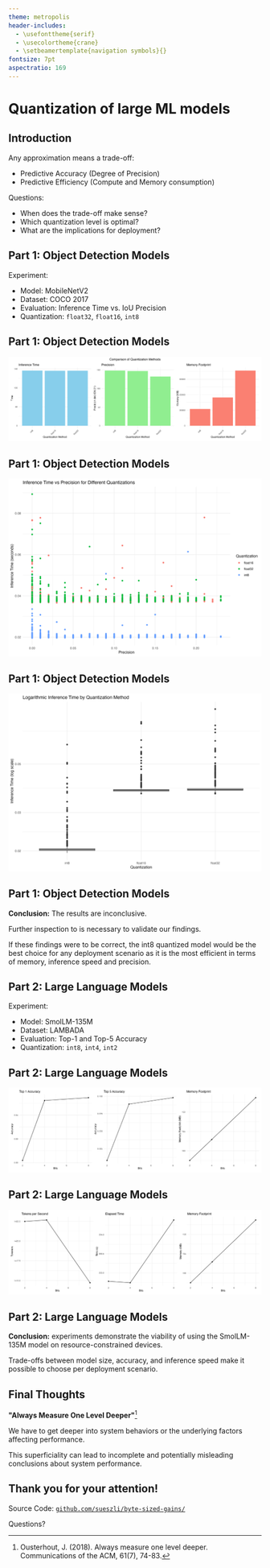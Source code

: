```yaml
---
theme: metropolis
header-includes:
  - \usefonttheme{serif}
  - \usecolortheme{crane}
  - \setbeamertemplate{navigation symbols}{}
fontsize: 7pt
aspectratio: 169
---
```


# Quantization of large ML models

## Introduction

Any approximation means a trade-off:

- Predictive Accuracy (Degree of Precision)
- Predictive Efficiency (Compute and Memory consumption)

Questions:

- When does the trade-off make sense?
- Which quantization level is optimal?
- What are the implications for deployment?

## Part 1: Object Detection Models

Experiment:

- Model: MobileNetV2
- Dataset: COCO 2017
- Evaluation: Inference Time vs. IoU Precision
- Quantization: `float32`, `float16`, `int8`

## Part 1: Object Detection Models

![ODM: Inference Time vs. IoU Precision Bar plots](docs/assets/det-plot0.png)

## Part 1: Object Detection Models

![ODM: Inference Time vs. IoU Precision scatter plot](docs/assets/det-plot1.png)

## Part 1: Object Detection Models

![ODM: Logarithmic Inference Time box plot](docs/assets/det-plot2.png)

## Part 1: Object Detection Models

**Conclusion:** The results are inconclusive.

Further inspection to is necessary to validate our findings.

If these findings were to be correct, the int8 quantized model would be the best choice for any deployment scenario as it is the most efficient in terms of memory, inference speed and precision.

## Part 2: Large Language Models

Experiment:

- Model: SmolLM-135M
- Dataset: LAMBADA
- Evaluation: Top-1 and Top-5 Accuracy
- Quantization: `int8`, `int4`, `int2`

## Part 2: Large Language Models

![Accuracy vs. Memory Footprint](docs/assets/lang-plot0.png)

## Part 2: Large Language Models

![Inference Speed vs. Memory Footprint](docs/assets/lang-plot1.png)

## Part 2: Large Language Models

**Conclusion:** experiments demonstrate the viability of using the SmolLM-135M model on resource-constrained devices.

Trade-offs between model size, accuracy, and inference speed make it possible to choose per deployment scenario.

## Final Thoughts

**"Always Measure One Level Deeper"**[^deeper]

We have to get deeper into system behaviors or the underlying factors affecting performance.

This superficiality can lead to incomplete and potentially misleading conclusions about system performance.

[^deeper]: Ousterhout, J. (2018). Always measure one level deeper. Communications of the ACM, 61(7), 74-83.

## Thank you for your attention!

Source Code: [`github.com/sueszli/byte-sized-gains/`](https://github.com/sueszli/byte-sized-gains/)

Questions?
